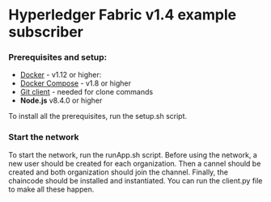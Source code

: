 # Hyperledger Fabric v1.4 example subscriber

### Prerequisites and setup:

* [Docker](https://www.docker.com/products/overview) - v1.12 or higher:
* [Docker Compose](https://docs.docker.com/compose/overview/) - v1.8 or higher
* [Git client](https://git-scm.com/downloads) - needed for clone commands
* **Node.js** v8.4.0 or higher

To install all the prerequisites, run the setup.sh script.

### Start the network

To start the network, run the runApp.sh script. Before using the network, a new user should be created for each organization. Then a cannel should be created and both organization should join the channel. Finally, the chaincode should be installed and instantiated. You can run the client.py file to make all these happen. 

